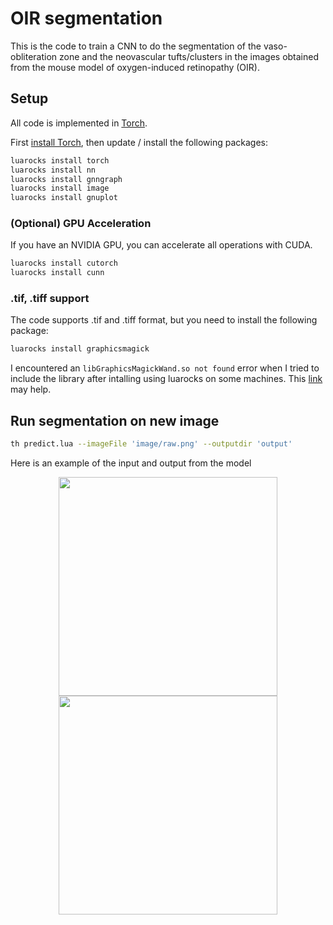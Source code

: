 # OIR segmentation

This is the code to train a CNN to do the segmentation of the vaso-obliteration zone and the neovascular tufts/clusters in the images obtained from the mouse model of oxygen-induced retinopathy (OIR).

## Setup
All code is implemented in [Torch](http://torch.ch/).

First [install Torch](http://torch.ch/docs/getting-started.html#installing-torch), then
update / install the following packages:

```bash
luarocks install torch
luarocks install nn
luarocks install gnngraph
luarocks install image
luarocks install gnuplot
```

### (Optional) GPU Acceleration

If you have an NVIDIA GPU, you can accelerate all operations with CUDA.

```bash
luarocks install cutorch
luarocks install cunn
```

### .tif, .tiff support
The code supports .tif and .tiff format, but you need to install the following package:

```bash
luarocks install graphicsmagick
```
I encountered an `libGraphicsMagickWand.so not found` error when I tried to include the library after intalling using luarocks on some machines. This [link](https://github.com/eladhoffer/ImageNet-Training/issues/5) may help.

## Run segmentation on new image

```bash
th predict.lua --imageFile 'image/raw.png' --outputdir 'output'
```

Here is an example of the input and output from the model
<div align='center'>
  <img src='sample/raw.png' height='350px'>
  <img src='sample/predict.png' height="350px">
</div>
